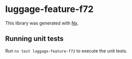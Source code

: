 # luggage-feature-f72

This library was generated with [Nx](https://nx.dev).

## Running unit tests

Run `nx test luggage-feature-f72` to execute the unit tests.
